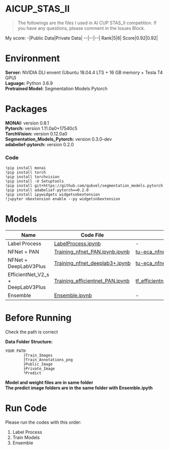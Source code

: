 # AICUP_STAS_II
>The followings are the files I used in AI CUP STAS_II competition. If you have any questions, please comment in the Issues Block.

My score:
-|Public Data|Private Data|
--|--|--|
Rank|5|6|
Score|0.92|0.92|

# Environment
**Server:** NVIDIA DLI envent (Ubuntu 18.04.4 LTS + 16 GB memory + Tesla T4 GPU)  
**Laguage:** Python 3.6.9  
**Pretrained Model:** Segmentation Models Pytorch

# Packages
**MONAI:** version 0.8.1  
**Pytorch:** version 1.11.0a0+17540c5  
**TorchVision:** version 0.12.0a0  
**Segmentation_Models_Pytorch:** version 0.3.0-dev  
**adabelief-pytorch:** version 0.2.0  

### Code
```
!pip install monai
!pip install torch
!pip install torchvision
!pip install -U Setuptools
!pip install git+https://github.com/qubvel/segmentation_models.pytorch
!pip install adabelief-pytorch==0.2.0
!pip install ipywidgets widgetsnbextension
!jupyter nbextension enable --py widgetsnbextension
```

# Models
Name|Code File|Weight File|Result|
--|--|--|--|
Label Process|[LabelProcess.ipynb](https://github.com/nicochang18/AICUP_STAS_II/blob/9e0fdd11a78758a489932799ccf34c7ce162c49d/LabelProcess.ipynb)|-|-|
NFNet + PAN|[Training_nfnet_PAN.ipynb.ipynb](https://github.com/nicochang18/AICUP_STAS_II/blob/9e0fdd11a78758a489932799ccf34c7ce162c49d/Training_nfnet_PAN.ipynb)|[tu-eca_nfnet_l1_PAN.pth](https://drive.google.com/file/d/1B-a1_T84N81yglrP_BE-Bd7papf6jfFZ/view?usp=sharing)|-|
NFNet + DeepLabV3Plus|[Training_nfnet_deeplab3+.ipynb](https://github.com/nicochang18/AICUP_STAS_II/blob/9e0fdd11a78758a489932799ccf34c7ce162c49d/Training_nfnet_deeplab3+.ipynb)|[tu-eca_nfnet_l1_DeepLabV3Plus.pth](https://drive.google.com/file/d/18Dg7QImO0dZzj7G13rREsL4mrXWfqN7L/view?usp=sharing)|-|
EfficientNet_V2_s + DeepLabV3Plus|[Training_efficientnet_PAN.ipynb](https://github.com/nicochang18/AICUP_STAS_II/blob/c60273d1b103c1cba6357babac48d8f02ea2be8f/Training_efficientnet_PAN.ipynb)|[tf_efficientnetv2_s_in21ft1k_PAN.pth](https://drive.google.com/file/d/1kWN7jx7_BrWMRYlOaTHHEEfYf_xLLNZb/view?usp=sharing)|-|
Ensemble|[Ensemble.ipynb](https://github.com/nicochang18/AICUP_STAS_II/blob/df05d434dec3ce15f7e252d151a143f9a063531b/Ensemble.ipynb)|-|[Result](https://github.com/nicochang18/AICUP_STAS_II/blob/051a60e569a6c78d1593adf3da637a1923ad56b1/Ensemble_Result.zip)|

# Before Running
Check the path is correct 

**Data Folder Structure:**  
```
YOUR PATH  
        ├Train_Images  
        ├Train_Annotations_png  
        ├Public_Image  
        ├Private_Image  
        └Predict  
```
**Model and weight files are in same folder**  
**The predict image folders are in the same folder with Ensemble.ipyth**  

# Run Code
Please run the codes with this order:
1. Label Process
2. Train Models
3. Ensemble
